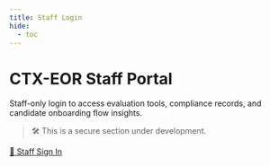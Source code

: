 ```yaml
---
title: Staff Login
hide:
  - toc
---
```


# CTX-EOR Staff Portal

Staff-only login to access evaluation tools, compliance records, and candidate onboarding flow insights.

> 🛠️ This is a secure section under development.

[🔐 Staff Sign In](#)

